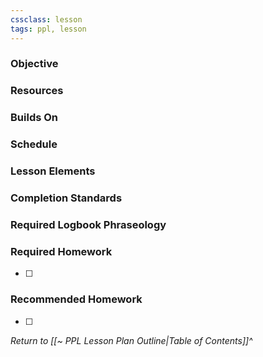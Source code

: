 ```yaml
---
cssclass: lesson
tags: ppl, lesson
---
```

### Objective

### Resources

### Builds On

### Schedule

### Lesson Elements

### Completion Standards

### Required Logbook Phraseology

### Required Homework
- [ ] 

### Recommended Homework
- [ ] 

*Return to [[~ PPL Lesson Plan Outline|Table of Contents]]^*